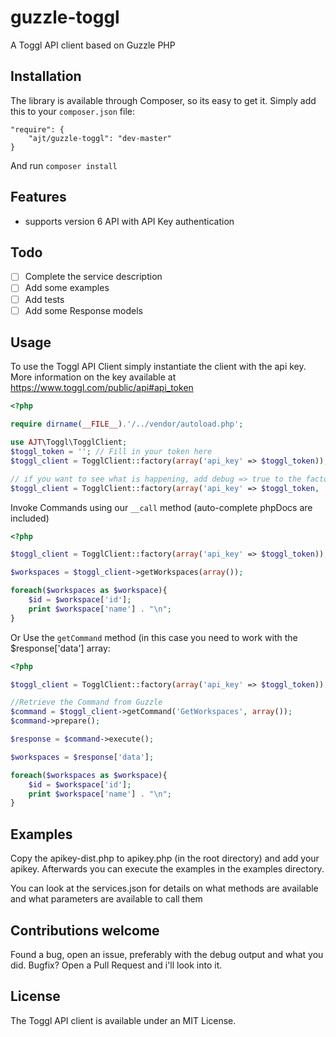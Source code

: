 guzzle-toggl
============

A Toggl API client based on Guzzle PHP

## Installation

The library is available through Composer, so its easy to get it. 
Simply add this to your `composer.json` file:

    "require": {
        "ajt/guzzle-toggl": "dev-master"
    }
    
And run `composer install`

## Features

* supports version 6 API with API Key authentication

## Todo

- [ ] Complete the service description
- [ ] Add some examples
- [ ] Add tests
- [ ] Add some Response models

## Usage
    
To use the Toggl API Client simply instantiate the client with the api key.
More information on the key available at https://www.toggl.com/public/api#api_token

```php
<?php

require dirname(__FILE__).'/../vendor/autoload.php';

use AJT\Toggl\TogglClient;
$toggl_token = ''; // Fill in your token here
$toggl_client = TogglClient::factory(array('api_key' => $toggl_token));

// if you want to see what is happening, add debug => true to the factory call
$toggl_client = TogglClient::factory(array('api_key' => $toggl_token, 'debug' => true)); 
```

Invoke Commands using our `__call` method (auto-complete phpDocs are included)

```php
<?php 

$toggl_client = TogglClient::factory(array('api_key' => $toggl_token));

$workspaces = $toggl_client->getWorkspaces(array());

foreach($workspaces as $workspace){
	$id = $workspace['id'];
	print $workspace['name'] . "\n";
}
``` 

Or Use the `getCommand` method (in this case you need to work with the $response['data'] array:

```php
<?php 

$toggl_client = TogglClient::factory(array('api_key' => $toggl_token));

//Retrieve the Command from Guzzle
$command = $toggl_client->getCommand('GetWorkspaces', array());
$command->prepare();

$response = $command->execute();

$workspaces = $response['data'];

foreach($workspaces as $workspace){
	$id = $workspace['id'];
	print $workspace['name'] . "\n";
}
```

## Examples
Copy the apikey-dist.php to apikey.php (in the root directory) and add your apikey. 
Afterwards you can execute the examples in the examples directory. 

You can look at the services.json for details on what methods are available and what parameters are available to call them

## Contributions welcome

Found a bug, open an issue, preferably with the debug output and what you did. 
Bugfix? Open a Pull Request and i'll look into it. 

## License

The Toggl API client is available under an MIT License.
